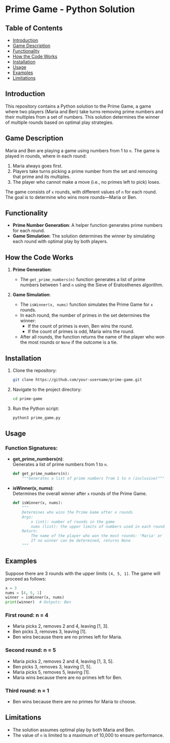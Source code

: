 # Prime Game - Python Solution

## Table of Contents
- [Introduction](#introduction)
- [Game Description](#game-description)
- [Functionality](#functionality)
- [How the Code Works](#how-the-code-works)
- [Installation](#installation)
- [Usage](#usage)
- [Examples](#examples)
- [Limitations](#limitations)

## Introduction

This repository contains a Python solution to the Prime Game, a game where two players (Maria and Ben) take turns removing prime numbers and their multiples from a set of numbers. This solution determines the winner of multiple rounds based on optimal play strategies.

## Game Description

Maria and Ben are playing a game using numbers from 1 to `n`. The game is played in rounds, where in each round:

1. Maria always goes first.
2. Players take turns picking a prime number from the set and removing that prime and its multiples.
3. The player who cannot make a move (i.e., no primes left to pick) loses.

The game consists of `x` rounds, with different values of `n` for each round. The goal is to determine who wins more rounds—Maria or Ben.

## Functionality

- **Prime Number Generation**: A helper function generates prime numbers for each round.
- **Game Simulation**: The solution determines the winner by simulating each round with optimal play by both players.

## How the Code Works

1. **Prime Generation**:
   - The `get_prime_numbers(n)` function generates a list of prime numbers between 1 and `n` using the Sieve of Eratosthenes algorithm.

2. **Game Simulation**:
   - The `isWinner(x, nums)` function simulates the Prime Game for `x` rounds.
   - In each round, the number of primes in the set determines the winner:
     - If the count of primes is even, Ben wins the round.
     - If the count of primes is odd, Maria wins the round.
   - After all rounds, the function returns the name of the player who won the most rounds or `None` if the outcome is a tie.

## Installation

1. Clone the repository:
   ```bash
   git clone https://github.com/your-username/prime-game.git
   ```

2. Navigate to the project directory:
   ```bash
   cd prime-game
   ```

3. Run the Python script:
   ```bash
   python3 prime_game.py
   ```

## Usage

### Function Signatures:

- **get_prime_numbers(n)**:  
  Generates a list of prime numbers from 1 to `n`.
  ```python
  def get_prime_numbers(n):
      """Generates a list of prime numbers from 1 to n (inclusive)"""
  ```

- **isWinner(x, nums)**:  
  Determines the overall winner after `x` rounds of the Prime Game.
  ```python
  def isWinner(x, nums):
      """
      Determines who wins the Prime Game after x rounds
      Args:
          x (int): number of rounds in the game
          nums (list): the upper limits of numbers used in each round
      Return:
          The name of the player who won the most rounds: 'Maria' or 'Ben'
          If no winner can be determined, returns None
      """
  ```

## Examples

Suppose there are 3 rounds with the upper limits `[4, 5, 1]`. The game will proceed as follows:

```python
x = 3
nums = [4, 5, 1]
winner = isWinner(x, nums)
print(winner)  # Outputs: Ben
```

### First round: n = 4
- Maria picks 2, removes 2 and 4, leaving [1, 3].
- Ben picks 3, removes 3, leaving [1].
- Ben wins because there are no primes left for Maria.

### Second round: n = 5
- Maria picks 2, removes 2 and 4, leaving [1, 3, 5].
- Ben picks 3, removes 3, leaving [1, 5].
- Maria picks 5, removes 5, leaving [1].
- Maria wins because there are no primes left for Ben.

### Third round: n = 1
- Ben wins because there are no primes for Maria to choose.

## Limitations

- The solution assumes optimal play by both Maria and Ben.
- The value of `n` is limited to a maximum of 10,000 to ensure performance.
